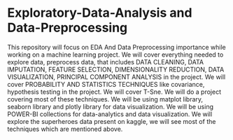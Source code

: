 # Exploratory-Data-Analysis and Data-Preprocessing
This repository will focus on EDA And Data Preprocessing importance while working on a machine learning project.
We will cover everything needed to explore data, preprocess data, that includes DATA CLEANING, DATA IMPUTATION, FEATURE SELECTION, DIMENSIONALITY REDUCTION, DATA VISUALIZATION, PRINCIPAL COMPONENT ANALYSIS in the project.
We will cover PROBABILITY AND STATISTICS TECHNIQUES like covariance, hypothesis testing in the project.
We will cover T-Sne.
We will do a project covering most of these techniques. 
We will be using matplot library, seaborn library and plotly library for data visualization.
We will be using POWER-BI collections for data-analytics and data visualization.
We will explore the superheroes data present on kaggle, we will see most of the techniques which are mentioned above.
